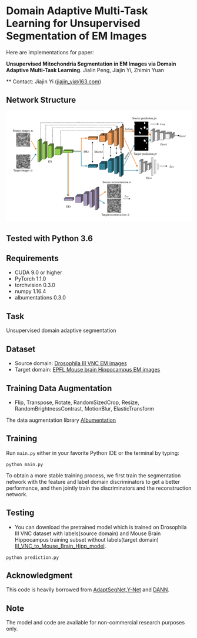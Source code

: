 # Domain Adaptive Multi-Task Learning for Unsupervised Segmentation of EM Images

Here are implementations for paper: <br />

**Unsupervised Mitochondria Segmentation  in EM Images via Domain Adaptive Multi-Task Learning**. Jialin Peng, Jiajin Yi, Zhimin Yuan 
 
** Contact: Jiajin Yi (jiajin_yi@163.com)

## Network Structure

![](figure/figure2.png) 

## Tested with Python 3.6

## Requirements
- CUDA 9.0 or higher
- PyTorch 1.1.0 
- torchvision 0.3.0 
- numpy 1.16.4
- albumentations 0.3.0

## Task
Unsupervised domain adaptive segmentation

## Dataset
* Source domain: [Drosophila III VNC EM images](https://gitub.com/unidesigner/groudtruth-drosophila-vnc) 
* Target domain:  [EPFL Mouse brain Hippocampus EM images](https://cvlab.epfl.ch/data/em)

## Training Data Augmentation
- Flip, Transpose, Rotate, RandomSizedCrop, Resize, RandomBrightnessContrast, MotionBlur, ElasticTransform

The data augmentation library [Albumentation](https://github.com/albumentations-team/albumentations)

## Training
Run `main.py` either in your favorite Python IDE or the terminal by typing:
```
python main.py
```
To obtain a more stable training process, we first train the segmentation network with the feature and label domain discriminators to get a better performance, and then jointly train the discriminators and the reconstruction network.

## Testing
* You can download the pretrained model which is trained on Drosophila III VNC dataset with labels(source domain) and Mouse Brain Hippocampus training subset without labels(target domain) [III_VNC_to_Mouse_Brain_Hipp_model](https://drive.google.com/file/d/1UGEkU6dYxtURfISm2KVwoBLGANW-KMtq/view?usp=sharing).
```
python prediction.py
```

## Acknowledgment
This code is heavily borrowed from [AdaptSegNet](https://github.com/wasidennis/AdaptSegNetand),[Y-Net](https://github.com/JorisRoels/domain-adaptive-segmentation) and [DANN](https://github.com/fungtion/DANN).

## Note
The model and code are available for non-commercial research purposes only.
